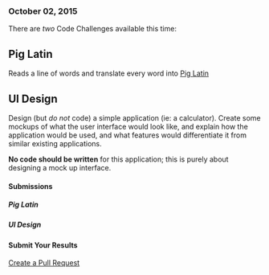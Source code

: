 ### October 02, 2015

There are *two* Code Challenges available this time:

## Pig Latin

Reads a line of words and translate every word into [Pig Latin](https://en.wikipedia.org/wiki/Pig_Latin)

## UI Design

Design (but *do not* code) a simple application (ie: a calculator). Create some mockups of what the user interface would look like, and explain how the application would be used, and what features would differentiate it from similar existing applications.

**No code should be written** for this application; this is purely about designing a mock up interface.

#### Submissions

##### Pig Latin



##### UI Design


#### Submit Your Results
[Create a Pull Request](https://github.com/AICSC/Coding-Challenges/new/master/2015/10-02/)
